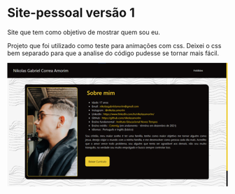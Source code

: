 # Site-pessoal versão 1
Site que tem como objetivo de mostrar quem sou eu.

Projeto que foi utilizado como teste para animações com css.
Deixei o css bem separado para que a analise do código pudesse se tornar mais fácil.

<a href="https://nikolasamorim.github.io/Site-pessoal/"><img src="img.png" class="media-object  img-responsive img-thumbnail" target="_blank"></a>
